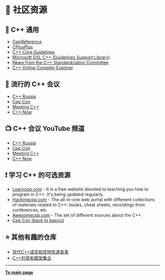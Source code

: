 # :gem: 社区资源

## :bookmark_tabs: C++ 通用

- [CppReference](https://en.cppreference.com)
- [CPlusPlus](https://www.cplusplus.com/reference)
- [C++ Core Guidelines](https://isocpp.github.io/CppCoreGuidelines/CppCoreGuidelines)
- [Microsoft GSL C++ (Guidelines Support Library)](https://github.com/microsoft/GSL)
- [News from the C++ Standardization Committee](https://isocpp.org/)
- [C++ Online Compiler Explorer](https://gcc.godbolt.org)

## :satellite: 流行的 C++ 会议

- [C++ Russia](https://cppconf.ru/en)
- [Cpp Con](https://cppcon.org/)
- [Meeting C++](https://meetingcpp.com/)
- [C++ Now](https://cppnow.org/)

## :tv: C++ 会议 YouTube 频道

- [C++ Russia](https://www.youtube.com/channel/UCJ9v015sPgEi0jJXe_zanjA)
- [Cpp Con](https://www.youtube.com/user/CppCon)
- [Meeting C++](https://www.youtube.com/user/MeetingCPP)
- [C++ Now](https://www.youtube.com/user/BoostCon)

## :exclamation: 学习 C++ 的可选资源

- [Learncpp.com](https://www.learncpp.com/) - It is a free website devoted to teaching you how to program in C++. It's being updated regularly.
- [Hackingcpp.com](https://hackingcpp.com/index.html) - The all-in-one web portal with diffenent collections of materials related to C++: books, cheat sheets, recordings from conferences, etc.
- [Awesomecpp.com](https://awesomecpp.com) - The set of different sources about the C++.
- [Cpp Con (back to basics)](https://www.youtube.com/playlist?list=PLHTh1InhhwT5o3GwbFYy3sR7HDNRA353e)

## :star: 其他有趣的仓库

- [现代C++语言和库特性速查表](https://github.com/AnthonyCalandra/modern-cpp-features)
- [C++的库和框架集合](https://github.com/fffaraz/awesome-cpp)

---

[**To main page**](README.md)
